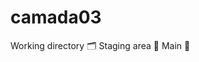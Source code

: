 # camada03
Working directory :card_index_dividers: 
Staging area :dizzy:
Main :triangular_flag_on_post: